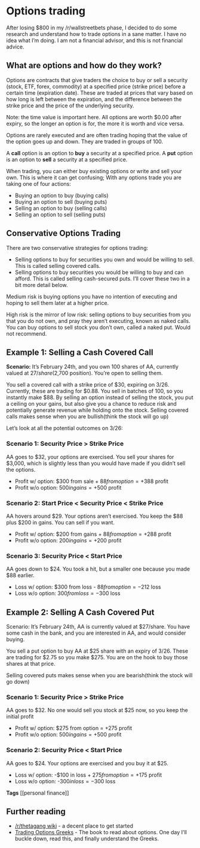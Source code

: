 # Options trading

After losing $800 in my /r/wallstreetbets phase, I decided to do some research and understand how to trade options in a sane matter. I have no idea what I’m doing. I am not a financial advisor, and this is not financial advice.  

## What are options and how do they work? 
Options are contracts that give traders the choice to buy or sell a security (stock, ETF, forex, commodity) at a specified price (strike price) before a certain time (expiration date). These are traded at prices that vary based on how long is left between the expiration, and the difference between the strike price and the price of the underlying security. 

Note: the time value is important here. All options are worth $0.00 after expiry, so the longer an option is for, the more it is worth and vice versa.

Options are rarely executed and are often trading hoping that the value of the option goes up and down. They are traded in groups of 100. 

A **call** option is an option to **buy** a security at a specified price.
A **put** option is an option to **sell** a security at a specified price. 

When trading, you can either buy existing options or write and sell your own. This is where it can get confusing; With any options trade you are taking one of four actions: 

- Buying an option to buy (buying calls)
- Buying an option to sell (buying puts)
- Selling an option to buy (selling calls)
- Selling an option to sell (selling puts) 

## Conservative Options Trading
There are two conservative strategies for options trading: 

- Selling options to buy for securities you own and would be willing to sell. This is called selling covered calls.
- Selling options to buy securities you would be willing to buy and can afford. This is called selling cash-secured puts. 
I’ll cover these two in a bit more detail below.


Medium risk is buying options you have no intention of executing and hoping to sell them later at a higher price.

High risk is the mirror of low risk: selling options to buy securities from you that you do not own, and pray they aren’t executing, known as naked calls. You can buy options to sell stock you don’t own, called a naked put. Would not recommend. 

## Example 1: Selling a Cash Covered Call
**Scenario:** It’s February 24th, and you own 100 shares of AA, currently valued at $27/share ($2,700 position). You’re open to selling them. 

You sell a covered call with a strike price of $30, expiring on 3/26. Currently, these are trading for $0.88. You sell in batches of 100, so you instantly make $88. By selling an option instead of selling the stock, you put a ceiling on your gains, but also give you a chance to reduce risk and potentially generate revenue while holding onto the stock. Selling covered calls makes sense when you are bullish(think the stock will go up)

Let’s look at all the potential outcomes on 3/26:


### Scenario 1: Security Price > Strike Price
AA goes to $32, your options are exercised. You sell your shares for $3,000, which is slightly less than you would have made if you didn’t sell the options. 
- Profit w/ option: $300 from sale + $88 from option = +$388 profit
- Profit w/o option: $500 in gains = +$500 profit

### Scenario 2: Start Price < Security Price < Strike Price
AA hovers around $29. Your options aren’t exercised. You keep the $88 plus $200 in gains. You can sell if you want. 
- Profit w/ option: $200 from gains + $88 from option = +$288 profit
- Profit w/o option: $200 in gains = +$200 profit 

### Scenario 3: Security Price < Start Price
AA goes down to $24. You took a hit, but a smaller one because you made $88 earlier. 
- Loss w/ option: $300 from loss - $88 from option = -$212 loss
- Loss w/o option: $300 from loss = -$300 loss


## Example 2: Selling A Cash Covered Put
Scenario: It’s February 24th, AA is currently valued at $27/share. You have some cash in the bank, and you are interested in AA, and would consider buying. 

You sell a put option to buy AA at $25 share with an expiry of 3/26. These are trading for $2.75 so you make  $275. You are on the hook to buy those shares at that price.

Selling covered puts makes sense when you are bearish(think the stock will go down) 


### Scenario 1: Security Price > Strike Price
AA goes to $32. No one would sell you stock at $25 now, so you keep the initial profit
- Profit w/ option: $275 from option = +275 profit
- Profit w/o option: $500 in gains = +$500 profit

### Scenario 2: Security Price < Start Price
AA goes to $24. Your options are exercised and you buy it at $25. 
- Loss w/ option: -$100 in loss + $275 from option = +$175 profit
- Loss w/o option: -$300 in loss = -$300 loss

**Tags** [[personal finance]]

## Further reading 
- [/r/thetagang wiki](https://www.reddit.com/r/thetagang/wiki/index) - a decent place to get started
- [Trading Options Greeks](https://www.amazon.com/dp/B0091W3CT4/) - The book to read about options. One day I'll buckle down, read this, and finally understand the Greeks. 